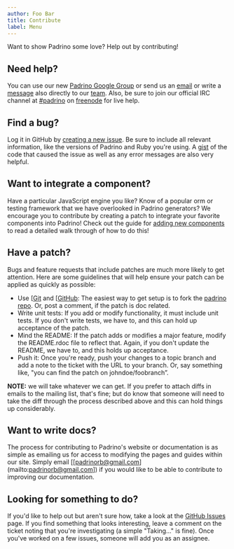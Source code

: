 ```yaml
---
author: Foo Bar
title: Contribute
label: Menu
---
```


Want to show Padrino some love? Help out by contributing!


## Need help?

You can use our new [Padrino Google Group](http://groups.google.com/group/padrino) or send us an
[email](mailto:padrinorb@gmail.com) or write a [message](http://github.com/padrino) also directly to our
[team](http://github.com/padrino/following). Also, be sure to join our official IRC channel at
[#padrino](irc://chat.freenode.net/#padrino) on [freenode](http://freenode.net) for live help.


## Find a bug?


Log it in GitHub by [creating a new issue](http://github.com/padrino/padrino-framework/issues). Be sure to include all
relevant information, like the versions of Padrino and Ruby you're using. A [gist](http://gist.github.com/) of the code
that caused the issue as well as any error messages are also very helpful.


## Want to integrate a component?


Have a particular JavaScript engine you like? Know of a popular orm or testing framework that we have overlooked in
Padrino generators? We encourage you to contribute by creating a patch to integrate your favorite components into
Padrino! Check out the guide for [adding new components](http://www.padrinorb.com/guides/adding-new-components) to read
a detailed walk through of how to do this!


## Have a patch?

Bugs and feature requests that include patches are much more likely to get attention. Here are some guidelines that will
help ensure your patch can be applied as quickly as possible:


- Use [[Git](http://git-scm.com/]) and [[GitHub](http://github.com/]): The easiest way to get setup is to fork the
  [padrino repo](http://github.com/padrino/padrino-framework). Or, post a comment, if the patch is doc related.
- Write unit tests: If you add or modify functionality, it must include unit tests. If you don't write tests, we have
  to, and this can hold up acceptance of the patch.
- Mind the README: If the patch adds or modifies a major feature, modify the README.rdoc file to reflect that. Again, if
  you don't update the README, we have to, and this holds up acceptance.
- Push it: Once you're ready, push your changes to a topic branch and add a note to the ticket with the URL to your
  branch. Or, say something like, "you can find the patch on johndoe/foobranch”.


**NOTE:** we will take whatever we can get. If you prefer to attach diffs in emails to the mailing list, that's fine;
but do know that someone will need to take the diff through the process described above and this can hold things up
considerably.


## Want to write docs?


The process for contributing to Padrino's website or documentation is as simple as emailing us for access to modifying
the pages and guides within our site. Simply email
[[[padrinorb@gmail.com](mailto:padrinorb@gmail.com)](mailto:padrinorb@gmail.com]) if you would like to be able to
contribute to improving our documentation.


## Looking for something to do?

If you'd like to help out but aren't sure how, take a look at the
[GitHub Issues](http://github.com/padrino/padrino-framework/issues) page. If you find something that looks interesting,
leave a comment on the ticket noting that you're investigating (a simple "Taking..." is fine). Once you've worked on a few
issues, someone will add you as an assignee.


